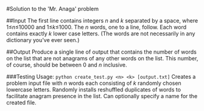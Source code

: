 #Solution to the 'Mr. Anaga' problem

##Input
The first line contains integers _n_ and _k_ separated by a space, where 1≤_n_≤10000 and 1≤_k_≤1000. The _n_ words, one to a line, follow. Each word contains exactly _k_ lower case letters. (The words are not necessarily in any dictionary you’ve ever seen.)

##Output
Produce a single line of output that contains the number of words on the list that are not anagrams of any other words on the list. This number, of course, should be between 0 and _n_ inclusive.

###Testing
Usage: `python create_test.py <n> <k> [output.txt]`
Creates a problem input file with _n_ words each consisting of _k_ randomly chosen lowercase letters. Randomly installs reshuffled duplicates of words to facilitate anagram presence in the list.
Can optionally specify a name for the created file.
